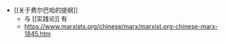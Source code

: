 - [[关于费尔巴哈的提纲]]
	- 与 [[实践论]] 有
	- https://www.marxists.org/chinese/marx/marxist.org-chinese-marx-1845.htm